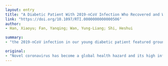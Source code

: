 ```yaml
---
layout: entry
title: "A Diabetic Patient With 2019-nCoV Infection Who Recovered and Was Discharged From Hospital"
link: "https://doi.org/10.1097/RTI.0000000000000506"
author:
- Han, Xiaoyu; Fan, Yanqing; Wan, Yung-Liang; Shi, Heshui

summary:
- "the 2019-nCoV infection in our young diabetic patient featured ground-glass opacities and consolidations in both lungs. The lung lesions may involute rapidly during the course. Computed tomography scans of patients helped monitor the changes continuously. It could timely provide information of the evolution of the disease or therapeutic effect to clinicians. Patient showed improvement both clinically and on computed tommography imaging at discharged after 2 weeks'treatment."

original:
- "Novel coronavirus has become a global health hazard and its high infectivity is alarming. The imaging findings of the 2019-nCoV infection in our young diabetic patient featured ground-glass opacities and consolidations in both lungs. The lung lesions may involute rapidly during the course. The patient showed improvement both clinically and on computed tomography imaging at discharged after 2 weeks'treatment. Computed tomography scans of patients helped monitor the changes continuously, which could timely provide the information of the evolution of the disease or therapeutic effect to clinicians."
---
```


